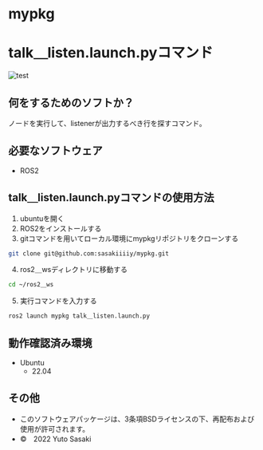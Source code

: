 # mypkg
# talk＿listen.launch.pyコマンド
![test](https://github.com/sasakiiiiy/mypkg/actions/workflows/test.yml/badge.svg)
## 何をするためのソフトか？
ノードを実行して、listenerが出力するべき行を探すコマンド。
## 必要なソフトウェア
* ROS2
## talk＿listen.launch.pyコマンドの使用方法
1. ubuntuを開く
2. ROS2をインストールする
3. gitコマンドを用いてローカル環境にmypkgリポジトリをクローンする
```bash
git clone git@github.com:sasakiiiiy/mypkg.git
```
4. ros2＿wsディレクトリに移動する
```bash
cd ~/ros2＿ws
```
5. 実行コマンドを入力する
```bash
ros2 launch mypkg talk＿listen.launch.py
```
## 動作確認済み環境
* Ubuntu
  * 22.04
## その他
* このソフトウェアパッケージは、3条項BSDライセンスの下、再配布および使用が許可されます。
* ©　2022 Yuto Sasaki

